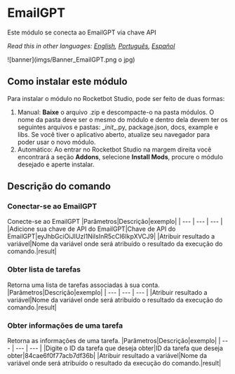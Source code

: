 # EmailGPT
  
Este módulo se conecta ao EmailGPT via chave API  

*Read this in other languages: [English](Manual_EmailGPT.md), [Português](Manual_EmailGPT.pr.md), [Español](Manual_EmailGPT.es.md)*
  
![banner](imgs/Banner_EmailGPT.png o jpg)
## Como instalar este módulo
  
Para instalar o módulo no Rocketbot Studio, pode ser feito de duas formas:
1. Manual: __Baixe__ o arquivo .zip e descompacte-o na pasta módulos. O nome da pasta deve ser o mesmo do módulo e dentro dela devem ter os seguintes arquivos e pastas: \__init__.py, package.json, docs, example e libs. Se você tiver o aplicativo aberto, atualize seu navegador para poder usar o novo módulo.
2. Automático: Ao entrar no Rocketbot Studio na margem direita você encontrará a seção **Addons**, selecione **Install Mods**, procure o módulo desejado e aperte instalar.  


## Descrição do comando

### Conectar-se ao EmailGPT
  
Conecte-se ao EmailGPT
|Parâmetros|Descrição|exemplo|
| --- | --- | --- |
|Adicione sua chave de API do EmailGPT|Chave de API do EmailGPT|eyJhbGciOiJIUzI1NiIsInR5cCI6IkpXVCJ9|
|Atribuir resultado a variável|Nome da variável onde será atribuído o resultado da execução do comando.|result|

### Obter lista de tarefas
  
Retorna uma lista de tarefas associadas à sua conta.
|Parâmetros|Descrição|exemplo|
| --- | --- | --- |
|Atribuir resultado a variável|Nome da variável onde será atribuído o resultado da execução do comando.|result|

### Obter informações de uma tarefa
  
Retorna as informações de uma tarefa.
|Parâmetros|Descrição|exemplo|
| --- | --- | --- |
|Digite o ID da tarefa que deseja obter|ID da tarefa que deseja obter|84cae6f0f77acb7df36b|
|Atribuir resultado a variável|Nome da variável onde será atribuído o resultado da execução do comando.|result|

